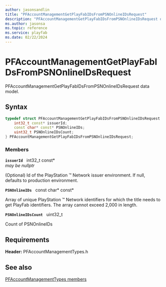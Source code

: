 ```yaml
---
author: jasonsandlin
title: "PFAccountManagementGetPlayFabIDsFromPSNOnlineIDsRequest"
description: "PFAccountManagementGetPlayFabIDsFromPSNOnlineIDsRequest data model."
ms.author: jasonsa
ms.topic: reference
ms.service: playfab
ms.date: 02/22/2024
---
```


# PFAccountManagementGetPlayFabIDsFromPSNOnlineIDsRequest  

PFAccountManagementGetPlayFabIDsFromPSNOnlineIDsRequest data model.  

## Syntax  
  
```cpp
typedef struct PFAccountManagementGetPlayFabIDsFromPSNOnlineIDsRequest {  
    int32_t const* issuerId;  
    const char* const* PSNOnlineIDs;  
    uint32_t PSNOnlineIDsCount;  
} PFAccountManagementGetPlayFabIDsFromPSNOnlineIDsRequest;  
```
  
### Members  
  
**`issuerId`** &nbsp; int32_t const*  
*may be nullptr*  
  
(Optional) Id of the PlayStation :tm: Network issuer environment. If null, defaults to production environment.
  
**`PSNOnlineIDs`** &nbsp; const char* const*  
  
Array of unique PlayStation :tm: Network identifiers for which the title needs to get PlayFab identifiers. The array cannot exceed 2,000 in length.
  
**`PSNOnlineIDsCount`** &nbsp; uint32_t  
  
Count of PSNOnlineIDs
  
  
## Requirements  
  
**Header:** PFAccountManagementTypes.h
  
## See also  
[PFAccountManagementTypes members](../pfaccountmanagementtypes_members.md)  

  
  
